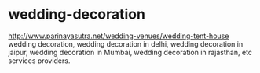 # wedding-decoration
http://www.parinayasutra.net/wedding-venues/wedding-tent-house wedding decoration, wedding decoration in delhi, wedding decoration in jaipur, wedding decoration in Mumbai, wedding decoration in rajasthan, etc services providers.
